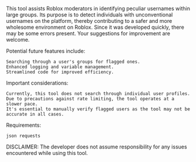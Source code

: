 This tool assists Roblox moderators in identifying peculiar usernames within large groups. Its purpose is to detect individuals with unconventional usernames on the platform, thereby contributing to a safer and more wholesome environment on Roblox. Since it was developed quickly, there may be some errors present. Your suggestions for improvement are welcome.

Potential future features include:

    Searching through a user's groups for flagged ones.
    Enhanced logging and variable management.
    Streamlined code for improved efficiency.

Important considerations:

    Currently, this tool does not search through individual user profiles.
    Due to precautions against rate limiting, the tool operates at a slower pace.
    It's essential to manually verify flagged users as the tool may not be accurate in all cases.


Requirements:

    json requests

DISCLAIMER: The developer does not assume responsibility for any issues encountered while using this tool.
